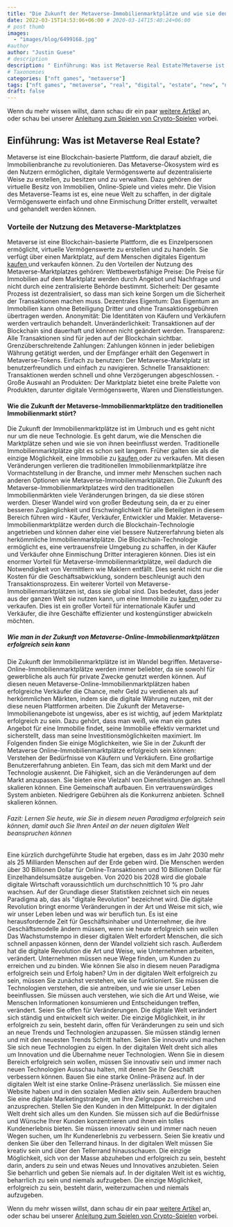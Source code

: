 ```yaml
---
title: "Die Zukunft der Metaverse-Immobilienmarktplätze und wie sie den traditionellen Immobilienmarkt umkrempeln"
date: 2022-03-15T14:53:06+06:00 # 2020-03-14T15:40:24+06:00
# post thumb
images:
  - "images/blog/6499168.jpg"
#author
author: "Justin Guese"
# description
description: " Einführung: Was ist Metaverse Real Estate?Metaverse ist eine Blockchain-basierte Plattform, die darauf abzielt, die Immobilienbranche zu revolutionieren."
# Taxonomies
categories: ["nft games", "metaverse"]
tags: ["nft games", "metaverse", "real", "digital", "estate", "new", "need"]
draft: false
---
```



Wenn du mehr wissen willst, dann schau dir ein paar [weitere Artikel](/blog/) an, oder schau bei unserer [Anleitung zum Spielen von Crypto-Spielen](/services/how-do-i-get-started/) vorbei.


## Einführung: Was ist Metaverse Real Estate?

Metaverse ist eine Blockchain-basierte Plattform, die darauf abzielt, die Immobilienbranche zu revolutionieren.
Das Metaverse-Ökosystem wird es den Nutzern ermöglichen, digitale Vermögenswerte auf dezentralisierte Weise zu erstellen, zu besitzen und zu verwalten. Dazu gehören der virtuelle Besitz von Immobilien, Online-Spiele und vieles mehr.
Die Vision des Metaverse-Teams ist es, eine neue Welt zu schaffen, in der digitale Vermögenswerte einfach und ohne Einmischung Dritter erstellt, verwaltet und gehandelt werden können.

### Vorteile der Nutzung des Metaverse-Marktplatzes

Metaverse ist eine Blockchain-basierte Plattform, die es Einzelpersonen ermöglicht, virtuelle Vermögenswerte zu erstellen und zu handeln. Sie verfügt über einen Marktplatz, auf dem Menschen digitales Eigentum [ kaufen ](https://accounts.binance.com/en/register?ref=37092355) und verkaufen können.
Zu den Vorteilen der Nutzung des Metaverse-Marktplatzes gehören:
Wettbewerbsfähige Preise: Die Preise für Immobilien auf dem Marktplatz werden durch Angebot und Nachfrage und nicht durch eine zentralisierte Behörde bestimmt.
Sicherheit: Der gesamte Prozess ist dezentralisiert, so dass man sich keine Sorgen um die Sicherheit der Transaktionen machen muss.
Dezentrales Eigentum: Das Eigentum an Immobilien kann ohne Beteiligung Dritter und ohne Transaktionsgebühren übertragen werden.
Anonymität: Die Identitäten von Käufern und Verkäufern werden vertraulich behandelt. 
Unveränderlichkeit: Transaktionen auf der Blockchain sind dauerhaft und können nicht geändert werden. 
Transparenz: Alle Transaktionen sind für jeden auf der Blockchain sichtbar. 
Grenzüberschreitende Zahlungen: Zahlungen können in jeder beliebigen Währung getätigt werden, und der Empfänger erhält den Gegenwert in Metaverse-Tokens. 
Einfach zu benutzen: Der Metaverse-Marktplatz ist benutzerfreundlich und einfach zu navigieren. 
Schnelle Transaktionen: Transaktionen werden schnell und ohne Verzögerungen abgeschlossen. - Große Auswahl an Produkten: Der Marktplatz bietet eine breite Palette von Produkten, darunter digitale Vermögenswerte, Waren und Dienstleistungen.

#### Wie die Zukunft der Metaverse-Immobilienmarktplätze den traditionellen Immobilienmarkt stört?

Die Zukunft der Immobilienmarktplätze ist im Umbruch und es geht nicht nur um die neue Technologie. Es geht darum, wie die Menschen die Marktplätze sehen und wie sie von ihnen beeinflusst werden. 
Traditionelle Immobilienmarktplätze gibt es schon seit langem. Früher galten sie als die einzige Möglichkeit, eine Immobilie zu [ kaufen ](https://accounts.binance.com/en/register?ref=37092355) oder zu verkaufen. Mit diesen Veränderungen verlieren die traditionellen Immobilienmarktplätze ihre Vormachtstellung in der Branche, und immer mehr Menschen suchen nach anderen Optionen wie Metaverse-Immobilienmarktplätzen. 
Die Zukunft des Metaverse-Immobilienmarktplatzes wird den traditionellen Immobilienmärkten viele Veränderungen bringen, da sie diese stören werden. Dieser Wandel wird von großer Bedeutung sein, da er zu einer besseren Zugänglichkeit und Erschwinglichkeit für alle Beteiligten in diesem Bereich führen wird - Käufer, Verkäufer, Entwickler und Makler. 
Metaverse-Immobilienmarktplätze werden durch die Blockchain-Technologie angetrieben und können daher eine viel bessere Nutzererfahrung bieten als herkömmliche Immobilienmarktplätze. Die Blockchain-Technologie ermöglicht es, eine vertrauensfreie Umgebung zu schaffen, in der Käufer und Verkäufer ohne Einmischung Dritter interagieren können. 
Dies ist ein enormer Vorteil für Metaverse-Immobilienmarktplätze, weil dadurch die Notwendigkeit von Vermittlern wie Maklern entfällt. Dies senkt nicht nur die Kosten für die Geschäftsabwicklung, sondern beschleunigt auch den Transaktionsprozess. Ein weiterer Vorteil von Metaverse-Immobilienmarktplätzen ist, dass sie global sind. 
Das bedeutet, dass jeder aus der ganzen Welt sie nutzen kann, um eine Immobilie zu [ kaufen ](https://accounts.binance.com/en/register?ref=37092355) oder zu verkaufen. Dies ist ein großer Vorteil für internationale Käufer und Verkäufer, die ihre Geschäfte effizienter und kostengünstiger abwickeln möchten.

##### Wie man in der Zukunft von Metaverse-Online-Immobilienmarktplätzen erfolgreich sein kann

Die Zukunft der Immobilienmarktplätze ist im Wandel begriffen. Metaverse-Online-Immobilienmarktplätze werden immer beliebter, da sie sowohl für gewerbliche als auch für private Zwecke genutzt werden können.
Auf diesen neuen Metaverse-Online-Immobilienmarktplätzen haben erfolgreiche Verkäufer die Chance, mehr Geld zu verdienen als auf herkömmlichen Märkten, indem sie die digitale Währung nutzen, mit der diese neuen Plattformen arbeiten.
Die Zukunft der Metaverse-Immobilienangebote ist ungewiss, aber es ist wichtig, auf jedem Marktplatz erfolgreich zu sein. Dazu gehört, dass man weiß, wie man ein gutes Angebot für eine Immobilie findet, seine Immobilie effektiv vermarktet und sicherstellt, dass man seine Investitionsmöglichkeiten maximiert.
Im Folgenden finden Sie einige Möglichkeiten, wie Sie in der Zukunft der Metaverse Online-Immobilienmarktplätze erfolgreich sein können:
Verstehen der Bedürfnisse von Käufern und Verkäufern. 
Eine großartige Benutzererfahrung anbieten. 
Ein Team, das sich mit dem Markt und der Technologie auskennt. 
Die Fähigkeit, sich an die Veränderungen auf dem Markt anzupassen. 
Sie bieten eine Vielzahl von Dienstleistungen an. 
Schnell skalieren können. 
Eine Gemeinschaft aufbauen. 
Ein vertrauenswürdiges System anbieten. 
Niedrigere Gebühren als die Konkurrenz anbieten. 
Schnell skalieren können.

###### Fazit: Lernen Sie heute, wie Sie in diesem neuen Paradigma erfolgreich sein können, damit auch Sie Ihren Anteil an der neuen digitalen Welt beanspruchen können

Eine kürzlich durchgeführte Studie hat ergeben, dass es im Jahr 2030 mehr als 25 Milliarden Menschen auf der Erde geben wird. Die Menschen werden über 30 Billionen Dollar für Online-Transaktionen und 10 Billionen Dollar für Einzelhandelsumsätze ausgeben. Von 2020 bis 2028 wird die globale digitale Wirtschaft voraussichtlich um durchschnittlich 10 % pro Jahr wachsen.
Auf der Grundlage dieser Statistiken zeichnet sich ein neues Paradigma ab, das als "digitale Revolution" bezeichnet wird. Die digitale Revolution bringt enorme Veränderungen in der Art und Weise mit sich, wie wir unser Leben leben und was wir beruflich tun. Es ist eine herausfordernde Zeit für Geschäftsinhaber und Unternehmer, die ihre Geschäftsmodelle ändern müssen, wenn sie heute erfolgreich sein wollen
Das Wachstumstempo in dieser digitalen Welt erfordert Menschen, die sich schnell anpassen können, denn der Wandel vollzieht sich rasch. Außerdem hat die digitale Revolution die Art und Weise, wie Unternehmen arbeiten, verändert. Unternehmen müssen neue Wege finden, um Kunden zu erreichen und zu binden. 
Wie können Sie also in diesem neuen Paradigma erfolgreich sein und Erfolg haben?
Um in der digitalen Welt erfolgreich zu sein, müssen Sie zunächst verstehen, wie sie funktioniert. Sie müssen die Technologien verstehen, die sie antreiben, und wie sie unser Leben beeinflussen. Sie müssen auch verstehen, wie sich die Art und Weise, wie Menschen Informationen konsumieren und Entscheidungen treffen, verändert. 
Seien Sie offen für Veränderungen. Die digitale Welt verändert sich ständig und entwickelt sich weiter. Die einzige Möglichkeit, in ihr erfolgreich zu sein, besteht darin, offen für Veränderungen zu sein und sich an neue Trends und Technologien anzupassen. Sie müssen ständig lernen und mit den neuesten Trends Schritt halten. 
Seien Sie innovativ und machen Sie sich neue Technologien zu eigen. In der digitalen Welt dreht sich alles um Innovation und die Übernahme neuer Technologien. Wenn Sie in diesem Bereich erfolgreich sein wollen, müssen Sie innovativ sein und immer nach neuen Technologien Ausschau halten, mit denen Sie Ihr Geschäft verbessern können. 
Bauen Sie eine starke Online-Präsenz auf. In der digitalen Welt ist eine starke Online-Präsenz unerlässlich. Sie müssen eine Website haben und in den sozialen Medien aktiv sein. Außerdem brauchen Sie eine digitale Marketingstrategie, um Ihre Zielgruppe zu erreichen und anzusprechen. 
Stellen Sie den Kunden in den Mittelpunkt. In der digitalen Welt dreht sich alles um den Kunden. Sie müssen sich auf die Bedürfnisse und Wünsche Ihrer Kunden konzentrieren und ihnen ein tolles Kundenerlebnis bieten. Sie müssen innovativ sein und immer nach neuen Wegen suchen, um Ihr Kundenerlebnis zu verbessern. 
Seien Sie kreativ und denken Sie über den Tellerrand hinaus. In der digitalen Welt müssen Sie kreativ sein und über den Tellerrand hinausschauen. Die einzige Möglichkeit, sich von der Masse abzuheben und erfolgreich zu sein, besteht darin, anders zu sein und etwas Neues und Innovatives anzubieten. 
Seien Sie beharrlich und geben Sie niemals auf. In der digitalen Welt ist es wichtig, beharrlich zu sein und niemals aufzugeben. Die einzige Möglichkeit, erfolgreich zu sein, besteht darin, weiterzumachen und niemals aufzugeben.


Wenn du mehr wissen willst, dann schau dir ein paar [weitere Artikel](/blog/) an, oder schau bei unserer [Anleitung zum Spielen von Crypto-Spielen](/services/how-do-i-get-started/) vorbei.

